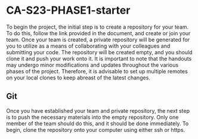 # CA-S23-PHASE1-starter
To begin the project, the initial step is to create a repository for your team. To do this, follow the link provided in the document, and create or join your team. Once your team is created, a private repository will be generated for you to utilize as a means of collaborating with your colleagues and submitting your code. The repository will be created empty, and you should clone it and push your work onto it. It is important to note that the handouts may undergo minor modifications and updates throughout the various phases of the project. Therefore, it is advisable to set up multiple remotes on your local clones to keep abreast of the latest changes.

## Git
Once you have established your team and private repository, the next step is to push the necessary materials into the empty repository. Only one member of the team should do this, and it should be done immediately. To begin, clone the repository onto your computer using either ssh or https.
